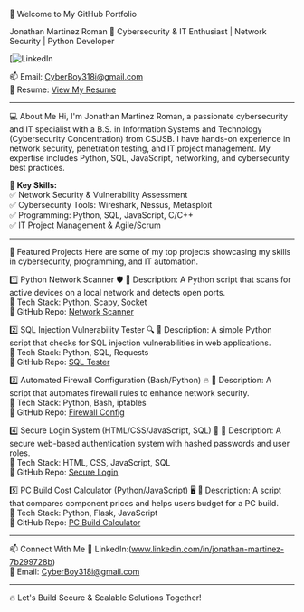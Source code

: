 👋 Welcome to My GitHub Portfolio

Jonathan Martinez Roman
🚀 Cybersecurity & IT Enthusiast | Network Security | Python Developer

[![LinkedIn](https://1drv.ms/b/c/ee874ae4d0e8207a/EVjs10D3Bh9Op2W3938X9MQBh6fH29RdtZByF7VEXGMfkA?e=zCYN1n)

📫 Email: CyberBoy318i@gmail.com  
🔗 Resume: [View My Resume](https://onedrive.live.com/?cid=E69829ACCFD31E93&id=E69829ACCFD31E93%21se4027345e2a64be896f7d85aff5166b3&parId=root&o=OneUp)

---

💻 About Me
Hi, I'm Jonathan Martinez Roman, a passionate cybersecurity and IT specialist with a B.S. in Information Systems and Technology (Cybersecurity Concentration) from CSUSB. I have hands-on experience in network security, penetration testing, and IT project management. My expertise includes Python, SQL, JavaScript, networking, and cybersecurity best practices.

🔹 **Key Skills:**  
✅ Network Security & Vulnerability Assessment  
✅ Cybersecurity Tools: Wireshark, Nessus, Metasploit  
✅ Programming: Python, SQL, JavaScript, C/C++  
✅ IT Project Management & Agile/Scrum  

---

🚀 Featured Projects
Here are some of my top projects showcasing my skills in cybersecurity, programming, and IT automation.

1️⃣ Python Network Scanner 🛡️
🔹 Description: A Python script that scans for active devices on a local network and detects open ports.  
🔹 Tech Stack: Python, Scapy, Socket  
🔹 GitHub Repo: [Network Scanner](https://github.com/JonathanM-Roman/Python-Network-Scanner.git)

2️⃣ SQL Injection Vulnerability Tester 🔍
🔹 Description: A simple Python script that checks for SQL injection vulnerabilities in web applications.  
🔹 Tech Stack: Python, SQL, Requests  
🔹 GitHub Repo: [SQL Tester](https://github.com/JonathanM-Roman/SQL-Injection-Vulnerability-Tester.git)

3️⃣ Automated Firewall Configuration (Bash/Python) 🔥
🔹 Description: A script that automates firewall rules to enhance network security.  
🔹 Tech Stack: Python, Bash, iptables  
🔹 GitHub Repo: [Firewall Config](https://github.com/JonathanM-Roman/Automated-Firewall-Configuration-Bash-Python-.git)

4️⃣ Secure Login System (HTML/CSS/JavaScript, SQL) 🔑
🔹 Description: A secure web-based authentication system with hashed passwords and user roles.  
🔹 Tech Stack: HTML, CSS, JavaScript, SQL  
🔹 GitHub Repo: [Secure Login](https://github.com/JonathanM-Roman/Secure-Login-System-HTML-CSS-JavaScript-SQL-.git)

5️⃣ PC Build Cost Calculator (Python/JavaScript) 🖥️
🔹 Description: A script that compares component prices and helps users budget for a PC build.  
🔹 Tech Stack: Python, Flask, JavaScript  
🔹 GitHub Repo: [PC Build Calculator](https://github.com/JonathanM-Roman/PC-Build-Cost-Calculator-Python-JavaScript-.git)

---

📫 Connect With Me
💼 LinkedIn:(www.linkedin.com/in/jonathan-martinez-7b299728b)  
📩 Email: CyberBoy318i@gmail.com    

---

🔥 Let's Build Secure & Scalable Solutions Together!

